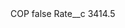 <?xml version="1.0" encoding="UTF-8"?>
<CustomMetadata xmlns="http://soap.sforce.com/2006/04/metadata" xmlns:xsi="http://www.w3.org/2001/XMLSchema-instance" xmlns:xsd="http://www.w3.org/2001/XMLSchema">
    <label>COP</label>
    <protected>false</protected>
    <values>
        <field>Rate__c</field>
        <value xsi:type="xsd:double">3414.5</value>
    </values>
</CustomMetadata>
